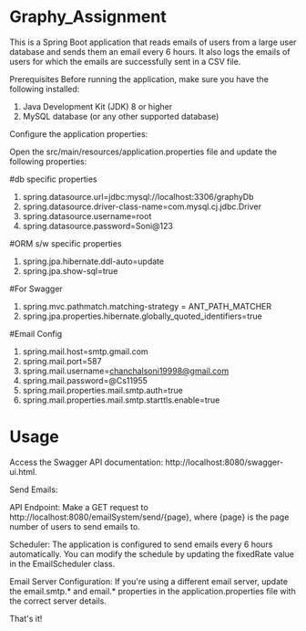 # Graphy_Assignment
This is a Spring Boot application that reads emails of users from a large user database and sends them an email every 6 hours. It also logs the emails of users for which the emails are successfully sent in a CSV file.

Prerequisites
Before running the application, make sure you have the following installed:

1. Java Development Kit (JDK) 8 or higher
2. MySQL database (or any other supported database)

Configure the application properties:

Open the src/main/resources/application.properties file and update the following properties:

 #db specific properties
1. spring.datasource.url=jdbc:mysql://localhost:3306/graphyDb
2. spring.datasource.driver-class-name=com.mysql.cj.jdbc.Driver
3. spring.datasource.username=root
4. spring.datasource.password=Soni@123

 #ORM s/w specific properties
1. spring.jpa.hibernate.ddl-auto=update
2. spring.jpa.show-sql=true

 #For Swagger
1. spring.mvc.pathmatch.matching-strategy = ANT_PATH_MATCHER
2. spring.jpa.properties.hibernate.globally_quoted_identifiers=true


 #Email Config
1. spring.mail.host=smtp.gmail.com
2. spring.mail.port=587
3. spring.mail.username=chanchalsoni19998@gmail.com
4. spring.mail.password=@Cs11955
5. spring.mail.properties.mail.smtp.auth=true
6. spring.mail.properties.mail.smtp.starttls.enable=true

# Usage
Access the Swagger API documentation: http://localhost:8080/swagger-ui.html.

Send Emails:

API Endpoint: Make a GET request to http://localhost:8080/emailSystem/send/{page}, where {page} is the page number of users to send emails to.

Scheduler: The application is configured to send emails every 6 hours automatically. You can modify the schedule by updating the fixedRate value in the EmailScheduler class.

Email Server Configuration: If you're using a different email server, update the email.smtp.* and email.* properties in the application.properties file with the correct server details.

That's it!






